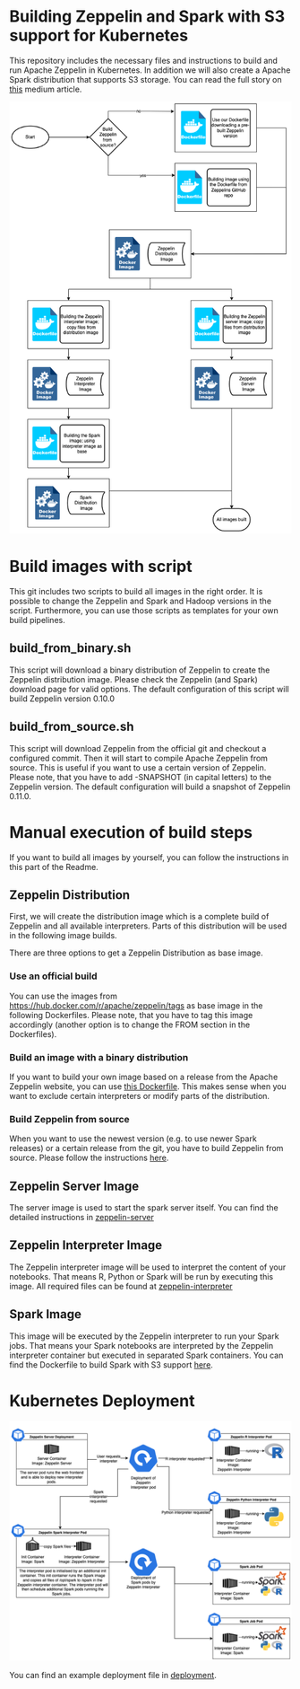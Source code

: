 # Building Zeppelin and Spark with S3 support for Kubernetes
This repository includes the necessary files and instructions to build and
run Apache Zeppelin in Kubernetes. In addition we will also create a
Apache Spark distribution that supports S3 storage.
You can read the full story on [this](ToDo) medium article.

![Dockerfiles and Dockerimages of Zeppelin](img/dockerfiles.png)

# Build images with script
This git includes two scripts to build all images in the right order.
It is possible to change the Zeppelin and Spark and Hadoop versions in the script.
Furthermore, you can use those scripts as templates for your own build pipelines.

## build_from_binary.sh
This script will download a binary distribution of Zeppelin to create
the Zeppelin distribution image.
Please check the Zeppelin (and Spark) download page for valid options.
The default configuration of this script will build Zeppelin version 0.10.0

## build_from_source.sh
This script will download Zeppelin from the official git and checkout a
configured commit. Then it will start to compile Apache Zeppelin from source.
This is useful if you want to use a certain version of Zeppelin.
Please note, that you have to add -SNAPSHOT (in capital letters) to the
Zeppelin version.
The default configuration will build a snapshot of Zeppelin 0.11.0.

# Manual execution of build steps
If you want to build all images by yourself, you can follow the instructions
in this part of the Readme.

## Zeppelin Distribution
First, we will create the distribution image which is a complete build of Zeppelin and all available interpreters. Parts of this distribution will be used in the following image builds.

There are three options to get a Zeppelin Distribution as base image.

### Use an official build
You can use the images from https://hub.docker.com/r/apache/zeppelin/tags as
base image in the following Dockerfiles.
Please note, that you have to tag this image accordingly (another option is to change the FROM section in the Dockerfiles). 

### Build an image with a binary distribution
If you want to build your own image based on a release from the Apache Zeppelin
website, you can use [this Dockerfile](zeppelin-distribution-binary/). This makes sense when you want to exclude
certain interpreters or modify parts of the distribution.

### Build Zeppelin from source
When you want to use the newest version (e.g. to use newer Spark releases) or a
certain release from the git, you have to build Zeppelin from source.
Please follow the instructions [here](zeppelin-distribution-source/).

## Zeppelin Server Image
The server image is used to start the spark server itself.
You can find the detailed instructions in [zeppelin-server](zeppelin-server/)

## Zeppelin Interpreter Image
The Zeppelin interpreter image will be used to interpret the content of your notebooks. That means R, Python or Spark will be run by executing this image.
All required files can be found at [zeppelin-interpreter](zeppelin-interpreter/)

## Spark Image
This image will be executed by the Zeppelin interpreter to run your Spark jobs. That means your Spark notebooks are interpreted by the Zeppelin interpreter container but executed in separated Spark containers.
You can find the Dockerfile to build Spark with S3 support [here](spark/).

# Kubernetes Deployment
![Kubernetes Deployment of Zeppelin](img/kubernetes.png)

You can find an example deployment file in [deployment](deployment/).
